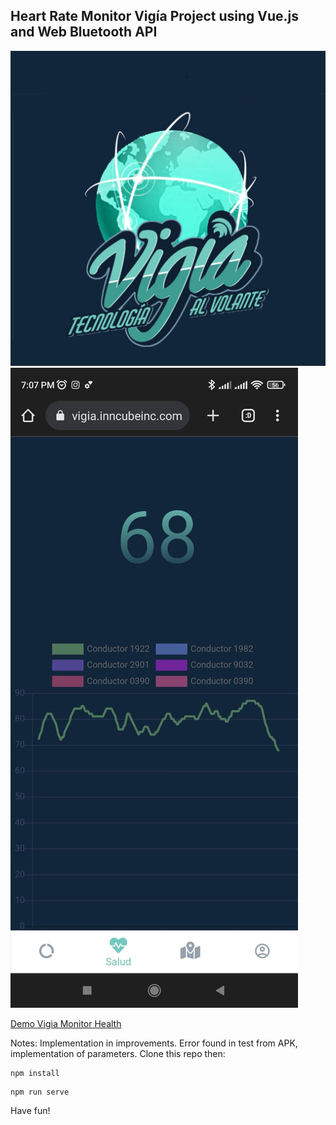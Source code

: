 ## Heart Rate Monitor Vigía Project using Vue.js and Web Bluetooth API
![](https://github.com/gabotrix1/MONITORPOLARVIGIA/blob/main/WhatsApp%20Image%202023-05-27%20at%2011.09.52%20AM.jpeg)
![](https://github.com/gabotrix1/MONITORPOLARVIGIA/blob/main/WhatsApp%20Image%202023-06-21%20at%207.07.17%20PM.jpeg)


[Demo Vigia Monitor Health](https://monitorpolarvigia.vercel.app/)

Notes: Implementation in improvements. Error found in test from APK, implementation of parameters.
Clone this repo then:
```
npm install
```
```
npm run serve
```

Have fun!
